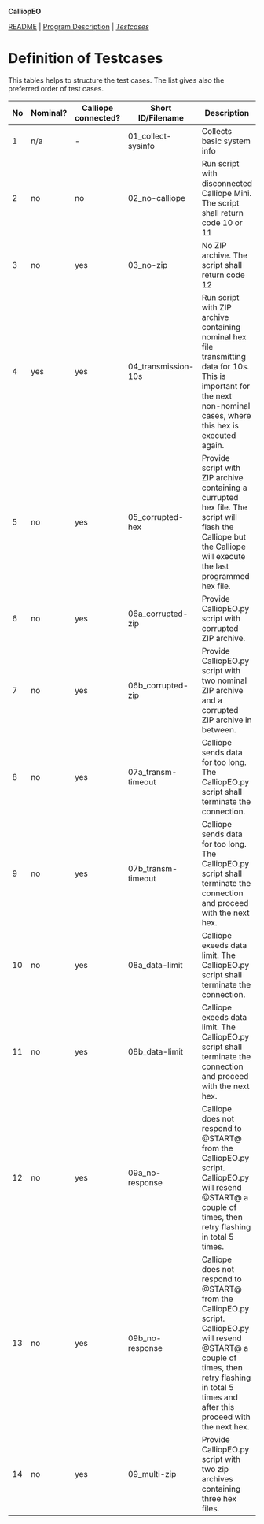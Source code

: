 **CalliopEO**

[README](../README.md) | [Program Description](../ProgramDescription.md) | *[Testcases](ttestcases.md)*
# Definition of Testcases

This tables helps to structure the test cases. The list gives also the preferred order of test cases.

No | Nominal? | Calliope connected? | Short ID/Filename | Description | Necessary files | TC implemented?
---|----------|---------------------|-------------------|-------------|---------------------|----------------
1 | n/a | - | 01_collect-sysinfo | Collects basic system info | none needed | yes
2 | no | no | 02_no-calliope | Run script with disconnected Calliope Mini. The script shall return code 10 or 11 | none needed | yes
3 | no | yes | 03_no-zip | No ZIP archive. The script shall return code 12 | none needed | yes
4 | yes | yes | 04_transmission-10s | Run script with ZIP archive containing nominal hex file transmitting data for 10s. This is important for the next non-nominal cases, where this hex is executed again. | 05sec-counter.hex, 05sec-counter.hex.data | yes
5 | no | yes | 05_corrupted-hex | Provide script with ZIP archive containing a currupted hex file. The script will flash the Calliope but the Calliope will execute the last programmed hex file. | 05sec-counter.hex, 05sec-counter.hex.data, its.garbage.hex| yes
6 | no | yes | 06a_corrupted-zip | Provide CalliopEO.py script with corrupted ZIP archive. | not.a.zip | yes
7 | no | yes | 06b_corrupted-zip | Provide CalliopEO.py script with two nominal ZIP archive and a corrupted ZIP archive in between. | not.a.zip, 05sec-counter.hex, 05sec-counter.hex.data | yes
8 | no | yes | 07a_transm-timeout | Calliope sends data for too long. The CalliopEO.py script shall terminate the connection. | 900sec-counter.hex, 900sec-counter.hex.data.terminated35s | yes
9 | no | yes | 07b_transm-timeout | Calliope sends data for too long. The CalliopEO.py script shall terminate the connection and proceed with the next hex. | 900sec-counter.hex, 05sec-counter.hex, 900sec-counter.hex.data.terminated35s, 05sec-counter.hex.data | yes
10 | no | yes | 08a_data-limit | Calliope exeeds data limit. The CalliopEO.py script shall terminate the connection. | burst.hex, burst.hex.data | yes
11 | no | yes | 08b_data-limit | Calliope exeeds data limit. The CalliopEO.py script shall terminate the connection and proceed with the next hex. | burst.hex, 05sec-counter.hex, burst.hex.data, 05sec-counter.hex.data | yes
12 | no | yes | 09a_no-response | Calliope does not respond to @START@ from the CalliopEO.py script. CalliopEO.py will resend @START@ a couple of times, then retry flashing in total 5 times. | no-start.hex | yes
13 | no | yes | 09b_no-response | Calliope does not respond to @START@ from the CalliopEO.py script. CalliopEO.py will resend @START@ a couple of times, then retry flashing in total 5 times and after this proceed with the next hex. | no-start.hex, 05sec-counter.hex, 05sec-counter.hex.data | yes
14 | no | yes | 09_multi-zip | Provide CalliopEO.py script with two zip archives containing three hex files. | 05sec-counter.hex, 05sec-counter.hex.data | yes
